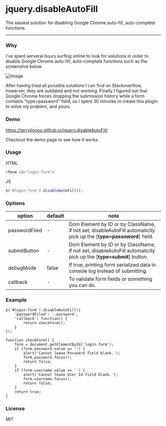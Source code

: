 # jquery.disableAutoFill
The easiest solution for disabling Google Chrome auto-fill, auto-complete functions.

----

### Why

I've spent serveral hours surfing online to look for solutions in order to disable Google Chrome auto-fill, auto-complate functions such as the screenshot below. 

![Image](https://i.imgur.com/j5Mw1ly.png)

After having tried all possible solutions I can find on Stackoverflow, howerver, they are outdated and not working. Finally I figured out that Google Chrome forces dropping the submission history while a form contains "type=password" field, so I spent 30 minutes to create this plugin to solve my problem, and yours.

### Demo

https://terrylinooo.github.io/jquery.disableAutoFill/

Checkout the demo page to see how it works.

### Usage

HTML
```html
<form id="login-form">
```

JS
```javascript
$('#login-form').disableAutoFill();
```

### Options

option | default | note 
---- | --- | ---
passwordFiled | - | Dom Element by ID or by ClassName, if not set, disableAutoFill automaticlly pick up the [**type=passoword**] field.
submitButton | - | Dom Element by ID or by ClassName, if not set, disableAutoFill automaticlly pick up the [**type=submit**] button.
debugMode | false | If true, printing form serialized data in console log instead of submitting.
callback | - | To validate form fields or something you can do.



### Example
```
$('#login-form').disableAutoFill({
    'passwordFiled': '.password',
    'callback': function() {
        return checkForm();
    }
});

function checkForm() {
    form = document.getElementById('login-form');
    if (form.password.value == '') {
        alert('Cannot leave Password field blank.');
        form.password.focus();
        return false;
    }
    if (form.username.value == '') {
        alert('Cannot leave User Id field blank.');
        form.username.focus();
        return false;
    }
    return true;
}
```

### License

MIT